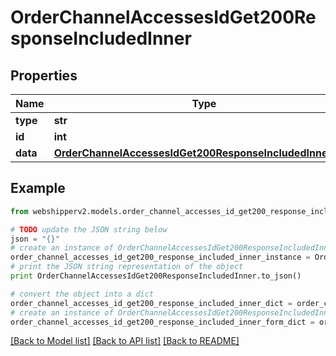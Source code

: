 # OrderChannelAccessesIdGet200ResponseIncludedInner


## Properties
Name | Type | Description | Notes
------------ | ------------- | ------------- | -------------
**type** | **str** |  | [optional] 
**id** | **int** |  | [optional] 
**data** | [**OrderChannelAccessesIdGet200ResponseIncludedInnerData**](OrderChannelAccessesIdGet200ResponseIncludedInnerData.md) |  | [optional] 

## Example

```python
from webshipperv2.models.order_channel_accesses_id_get200_response_included_inner import OrderChannelAccessesIdGet200ResponseIncludedInner

# TODO update the JSON string below
json = "{}"
# create an instance of OrderChannelAccessesIdGet200ResponseIncludedInner from a JSON string
order_channel_accesses_id_get200_response_included_inner_instance = OrderChannelAccessesIdGet200ResponseIncludedInner.from_json(json)
# print the JSON string representation of the object
print OrderChannelAccessesIdGet200ResponseIncludedInner.to_json()

# convert the object into a dict
order_channel_accesses_id_get200_response_included_inner_dict = order_channel_accesses_id_get200_response_included_inner_instance.to_dict()
# create an instance of OrderChannelAccessesIdGet200ResponseIncludedInner from a dict
order_channel_accesses_id_get200_response_included_inner_form_dict = order_channel_accesses_id_get200_response_included_inner.from_dict(order_channel_accesses_id_get200_response_included_inner_dict)
```
[[Back to Model list]](../README.md#documentation-for-models) [[Back to API list]](../README.md#documentation-for-api-endpoints) [[Back to README]](../README.md)


